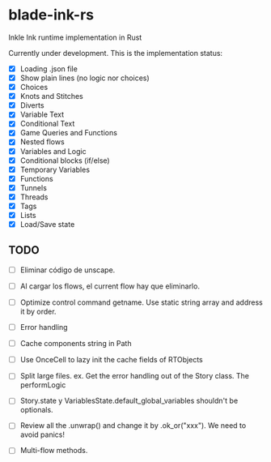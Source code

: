 # blade-ink-rs
Inkle Ink runtime implementation in Rust

Currently under development. This is the implementation status:

- [x] Loading .json file
- [x] Show plain lines (no logic nor choices)
- [x] Choices
- [x] Knots and Stitches
- [x] Diverts
- [x] Variable Text
- [x] Conditional Text
- [x] Game Queries and Functions
- [x] Nested flows
- [x] Variables and Logic
- [x] Conditional blocks (if/else)
- [x] Temporary Variables
- [x] Functions
- [x] Tunnels
- [x] Threads
- [x] Tags
- [x] Lists
- [x] Load/Save state

## TODO

- [ ] Eliminar código de unscape.
- [ ] Al cargar los flows, el current flow hay que eliminarlo.
- [ ] Optimize control command getname. Use static string array and address it by order.
- [ ] Error handling
- [ ] Cache components string in Path
- [ ] Use OnceCell to lazy init the cache fields of RTObjects
- [ ] Split large files. ex. Get the error handling out of the Story class. The performLogic 
- [ ] Story.state y VariablesState.default_global_variables shouldn't be optionals.
- [ ] Review all the .unwrap() and change it by .ok_or("xxx"). We need to avoid panics!
- [ ] Multi-flow methods.


